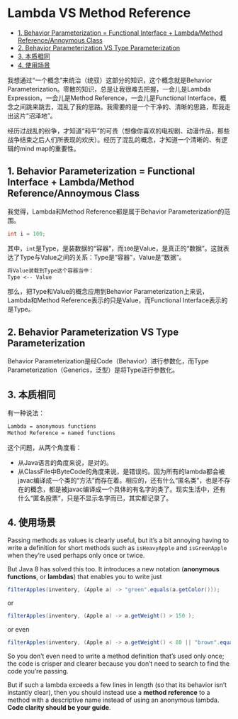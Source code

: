 # Lambda VS Method Reference

<!-- TOC -->

- [1. Behavior Parameterization = Functional Interface + Lambda/Method Reference/Annoymous Class](#1-behavior-parameterization--functional-interface--lambdamethod-referenceannoymous-class)
- [2. Behavior Parameterization VS Type Parameterization](#2-behavior-parameterization-vs-type-parameterization)
- [3. 本质相同](#3-%e6%9c%ac%e8%b4%a8%e7%9b%b8%e5%90%8c)
- [4. 使用场景](#4-%e4%bd%bf%e7%94%a8%e5%9c%ba%e6%99%af)

<!-- /TOC -->

我想通过“一个概念”来统治（统驭）这部分的知识，这个概念就是Behavior Parameterization。零散的知识，总是让我很难去把握，一会儿是Lambda Expression，一会儿是Method Reference，一会儿是Functional Interface，概念之间跳来跳去，混乱了我的思路。我需要的是一个干净的、清晰的思路，帮我走出这片“沼泽地”。

经历过战乱的纷争，才知道“和平”的可贵（想像你喜欢的电视剧、动漫作品，那些战争结束之后人们所表现的欢庆）。经历了混乱的概念，才知道一个清晰的、有逻辑的mind map的重要性。

## 1. Behavior Parameterization = Functional Interface + Lambda/Method Reference/Annoymous Class

我觉得，Lambda和Method Reference都是属于Behavior Parameterization的范围。

```java
int i = 100;
```

其中，`int`是Type，是装数据的“容器”，而`100`是Value，是真正的“数据”。这就表达了Type与Value之间的关系：Type是“容器”，Value是“数据”。

```txt
将Value装载到Type这个容器当中：
Type <-- Value
```

那么，把Type和Value的概念应用到Behavior Parameterization上来说，Lambda和Method Reference表示的只是Value，而Functional Interface表示的是Type。

## 2. Behavior Parameterization VS Type Parameterization

Behavior Parameterization是经Code（Behavior）进行参数化，而Type Parameterization（Generics，泛型）是将Type进行参数化。

## 3. 本质相同

有一种说法：

```txt
Lambda = anonymous functions
Method Reference = named functions
```

这个问题，从两个角度看：

- 从Java语言的角度来说，是对的。
- 从ClassFile中ByteCode的角度来说，是错误的。因为所有的lambda都会被javac编译成一个类的“方法”而存在着。相应的，还有什么“匿名类”，也是不存在的概念，都是被javac编译成一个具体的有名字的类了。现实生活中，还有什么“匿名投票”，只是不显示名字而已，其实都记录了。

## 4. 使用场景

Passing methods as values is clearly useful, but it’s a bit annoying having to write a definition for short methods such as `isHeavyApple` and `isGreenApple` when they’re used perhaps only once or twice.

But Java 8 has solved this too. It introduces a new notation (**anonymous functions**, or **lambdas**) that enables you to write just

```java
filterApples(inventory, (Apple a) -> "green".equals(a.getColor()));
```

or

```java
filterApples(inventory, (Apple a) -> a.getWeight() > 150 );
```

or even

```java
filterApples(inventory, (Apple a) -> a.getWeight() < 80 || "brown".equals(a.getColor()) );
```

So you don’t even need to write a method definition that’s used only once; the code is crisper and clearer because you don’t need to search to find the code you’re passing.

But if such a lambda exceeds a few lines in length (so that its behavior isn’t instantly clear), then you should instead use a **method reference** to a method with a descriptive name instead of using an anonymous lambda. **Code clarity should be your guide**.
